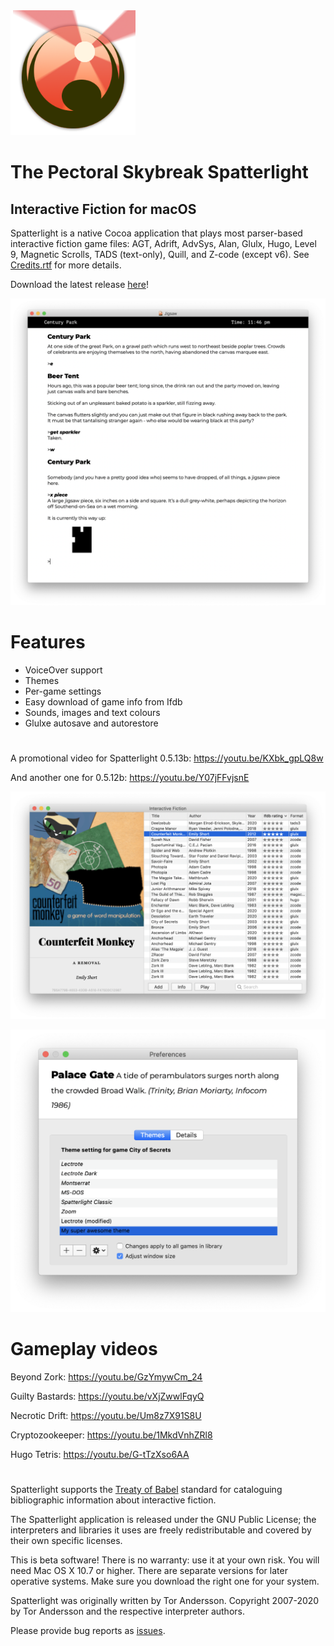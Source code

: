 <img src="readme_images/Red-Sun-App.png" width="200">

# The Pectoral Skybreak Spatterlight

## Interactive Fiction for macOS

Spatterlight is a native Cocoa application that plays most parser-based interactive fiction game files: AGT, Adrift, AdvSys, Alan, Glulx, Hugo, Level 9, Magnetic Scrolls, TADS (text-only), Quill, and Z-code (except v6). See [Credits.rtf][credits] for more details.

[credits]: https://github.com/angstsmurf/spatterlight/blob/master/resources/Credits.txt "Credits.rtf: Credits for Spatterlight libraries"

Download the latest release [here](https://github.com/angstsmurf/spatterlight/releases)!

<img src="readme_images/jigsaw.png" width="900">

# Features
- VoiceOver support
- Themes
- Per-game settings
- Easy download of game info from Ifdb
- Sounds, images and text colours
- Glulxe autosave and autorestore

#

A promotional video for Spatterlight 0.5.13b: https://youtu.be/KXbk_gpLQ8w

And another one for 0.5.12b: https://youtu.be/Y07jFFvjsnE

<img src="readme_images/library.png" width="1000">
<p align="center">
  <img src="readme_images/preferences_themes_2.png" width="600">
</p>

# Gameplay videos

Beyond Zork: https://youtu.be/GzYmywCm_24

Guilty Bastards: https://youtu.be/vXjZwwlFqyQ

Necrotic Drift: https://youtu.be/Um8z7X91S8U

Cryptozookeeper: https://youtu.be/1MkdVnhZRl8

Hugo Tetris: https://youtu.be/G-tTzXso6AA

#

Spatterlight supports the [Treaty of Babel][babel] standard for cataloguing bibliographic information about interactive fiction.

[babel]: http://babel.ifarchive.org "Interactive Fiction Archive: Treaty of Babel"

The Spatterlight application is released under the GNU Public License; the interpreters and libraries it uses are freely redistributable and covered by their own specific licenses.

This is beta software! There is no warranty: use it at your own risk. You will need Mac OS X 10.7 or higher. There are separate versions for later operative systems. Make sure you download the right one for your system.

Spatterlight was originally written by Tor Andersson. Copyright 2007-2020 by Tor Andersson and the respective interpreter authors.

Please provide bug reports as [issues][issues].

[issues]: https://github.com/angstsmurf/spatterlight/issues "The issues page of this repository"
